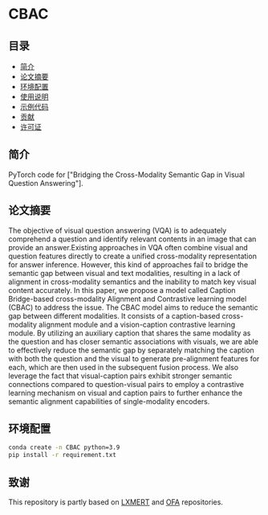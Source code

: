 # CBAC



## 目录
- [简介](#简介)
- [论文摘要](#论文摘要)
- [环境配置](#环境配置)
- [使用说明](#使用说明)
- [示例代码](#示例代码)
- [贡献](#贡献)
- [许可证](#许可证)

## 简介
PyTorch code for ["Bridging the Cross-Modality Semantic Gap in Visual Question Answering"].

## 论文摘要
The objective of visual question answering (VQA) is to adequately comprehend a question and identify relevant contents in an image that can provide an answer.Existing approaches in VQA often combine visual and question features directly to create a unified cross-modality representation for answer inference. However, this kind of approaches fail to bridge the semantic gap between visual and text modalities, resulting in a lack of alignment in cross-modality semantics and the inability to match key visual content accurately. In this paper, we propose a model called Caption Bridge-based cross-modality Alignment and Contrastive learning model (CBAC) to address the issue. The CBAC model aims to reduce the semantic gap between different modalities. It consists of a caption-based cross-modality alignment module and a vision-caption contrastive learning module. By utilizing an auxiliary caption that shares the same modality as the question and has closer semantic associations with visuals, we are able to effectively reduce the semantic gap by separately matching the caption with both the question and the visual to generate pre-alignment features for each, which are then used in the subsequent fusion process. We also leverage the fact that visual-caption pairs exhibit stronger semantic connections compared to question-visual pairs to employ a contrastive learning mechanism on visual and caption pairs to further enhance the semantic alignment capabilities of single-modality encoders.


## 环境配置
```bash
conda create -n CBAC python=3.9
pip install -r requirement.txt
```

## 致谢
This repository is partly based on [LXMERT](https://github.com/airsplay/lxmert#google-drive) and [OFA](https://github.com/ofa-sys/ofa) repositories.


